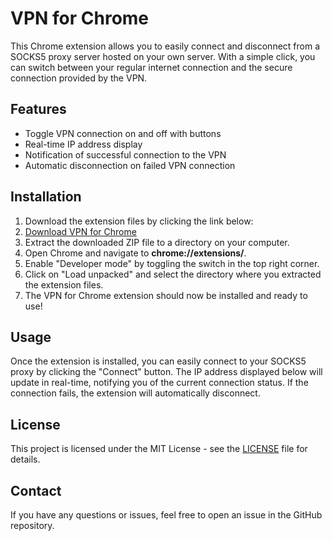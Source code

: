 <h1>VPN for Chrome</h1>

<p>This Chrome extension allows you to easily connect and disconnect from a SOCKS5 proxy server hosted on your own server. With a simple click, you can switch between your regular internet connection and the secure connection provided by the VPN.</p>

<h2>Features</h2>
<ul>
    <li>Toggle VPN connection on and off with buttons</li>
    <li>Real-time IP address display</li>
    <li>Notification of successful connection to the VPN</li>
    <li>Automatic disconnection on failed VPN connection</li>
</ul>

<h2>Installation</h2>
<ol>
    <li>Download the extension files by clicking the link below:</li>
    <li><a href="https://github.com/FSystem88/vpn-for-chrome/archive/refs/heads/main.zip">Download VPN for Chrome</a></li>
    <li>Extract the downloaded ZIP file to a directory on your computer.</li>
    <li>Open Chrome and navigate to <strong>chrome://extensions/</strong>.</li>
    <li>Enable "Developer mode" by toggling the switch in the top right corner.</li>
    <li>Click on "Load unpacked" and select the directory where you extracted the extension files.</li>
    <li>The VPN for Chrome extension should now be installed and ready to use!</li>
</ol>

<h2>Usage</h2>
<p>Once the extension is installed, you can easily connect to your SOCKS5 proxy by clicking the "Connect" button. The IP address displayed below will update in real-time, notifying you of the current connection status. If the connection fails, the extension will automatically disconnect.</p>

<h2>License</h2>
<p>This project is licensed under the MIT License - see the <a href="LICENSE">LICENSE</a> file for details.</p>

<h2>Contact</h2>
<p>If you have any questions or issues, feel free to open an issue in the GitHub repository.</p>

